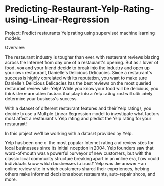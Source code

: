 # Predicting-Restaurant-Yelp-Rating-using-Linear-Regression


Project:
Predict restaurants Yelp rating using supervised machine learning models.

Overview:

The restaurant industry is tougher than ever, with restaurant reviews blazing across the Internet from day one of a restaurant's opening. 
But as a lover of food, you and your friend decide to break into the industry and open up your own restaurant, Danielle's Delicious Delicacies. Since a restaurant's success is highly correlated 
with its reputation, you want to make sure Danielle's Delicious Delicacies has the best reviews on the most queried restaurant review site: Yelp! While you know your food will be delicious, 
you think there are other factors that play into a Yelp rating and will ultimately determine your business's success.

With a dataset of different restaurant features and their Yelp ratings, you decide to use a Multiple Linear Regression model to investigate what factors most affect a restaurant's Yelp rating 
and predict the Yelp rating for your restaurant!


In this project we'll be working with a dataset provided by Yelp.

Yelp has been one of the most popular Internet rating and review sites for local businesses since its initial inception in 2004. 
Yelp founders saw that word-of-mouth was a powerful purveyor of new customers, but with the classic local community structure breaking apart in an online era, 
how could individuals know which businesses to trust? Yelp was the answer – an online review site in which customers shared their experiences, 
helping others make informed decisions about restaurants, auto-repair shops, and more.
